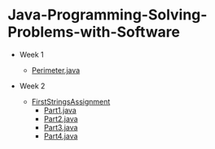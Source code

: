 # Java-Programming-Solving-Problems-with-Software

- Week 1
  - <a href="/Week1/Perimeter.java">Perimeter.java</a>

- Week 2
  - <a href="/Week2/FirstStringsAssignment">FirstStringsAssignment</a>
    - <a href="/Week2/StringsFirstAssignment/Part1.java">Part1.java</a>
    - <a href="/Week2/FirstStringsAssignment/Part2.java">Part2.java</a>
    - <a href="/Week2/FirstStringsAssignment/Part3.java">Part3.java</a>
    - <a href="/Week2/FirstStringsAssignment/Part4.java">Part4.java</a>
